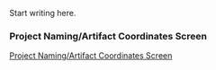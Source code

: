 [//]: # (title: WH-2740)

Start writing here.
### Project Naming/Artifact Coordinates Screen

[Project Naming/Artifact Coordinates Screen](#project-namingartifact-coordinates-screen)
